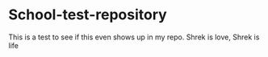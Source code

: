 # School-test-repository

This is a test to see if this even shows up in my repo.
Shrek is love, Shrek is life

